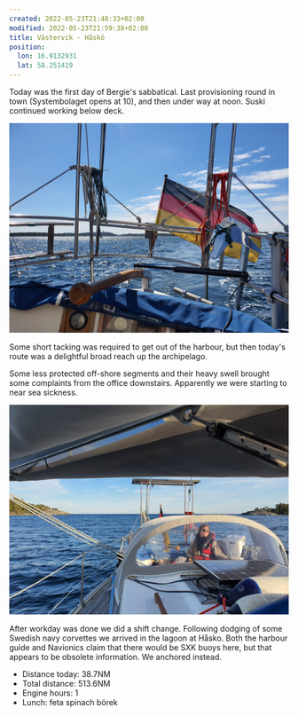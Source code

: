 ```yaml
---
created: 2022-05-23T21:48:33+02:00
modified: 2022-05-23T21:59:38+02:00
title: Västervik - Håskö
position:
  lon: 16.9132931
  lat: 58.251419
---
```


Today was the first day of Bergie's sabbatical. Last provisioning round in town (Systembolaget opens at 10), and then under way at noon. Suski continued working below deck.

![Nissinen on duty](../2022/285ad02ca6c5dc22b1c7b4f5f2594066.jpg) 

Some short tacking was required to get out of the harbour, but then today's route was a delightful broad reach up the archipelago.

Some less protected off-shore segments and their heavy swell brought some complaints from the office downstairs. Apparently we were starting to near sea sickness.

![Suski steering](../2022/2c97e0ccc47d3d4580065ab4d2eb35e0.jpg) 

After workday was done we did a shift change. Following dodging of some Swedish navy corvettes we arrived in the lagoon at Håsko. Both the harbour guide and Navionics claim that there would be SXK buoys here, but that appears to be obsolete information. We anchored instead.

* Distance today: 38.7NM
* Total distance: 513.6NM
* Engine hours: 1
* Lunch: feta spinach börek
